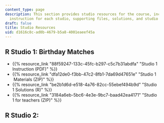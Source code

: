 ```yaml
---
content_type: page
description: This section provides studio resources for the course, including the
  instruction for each studio, supporting files, solutions, and studio for teachers.
draft: false
title: Studio Resources
uid: d1616c8c-ad0b-4679-b5a8-4001eaeef45a
---
```

## R Studio 1: Birthday Matches

- {{% resource_link "88f59247-133c-45fc-b297-c5c7b31abdfa" "Studio 1 Instruction (PDF)" %}}
- {{% resource_link "dfa12de0-f3bb-47c2-8fb1-7da69d47651e" "Studio 1  Materials (ZIP)" %}} 
- {{% resource_link "be2b1d6d-e518-4a76-82cc-55ebef494b9d" "Studio 1 Solutions (R)" %}}
- {{% resource_link "3184a6eb-5bc6-4e3e-9bc7-baad42ea4171" "Studio 1 for teachers (ZIP)" %}}

## R Studio 2: